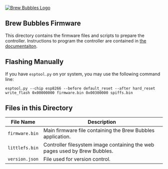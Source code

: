 [![Brew Bubbles Logo](https://www.brewbubbles.com/wp-content/uploads/2019/08/BB-full-logo.png "Brew Bubbles")](http://www.brewbubbles.com/)

## Brew Bubbles Firmware

This directory contains the firmware files and scripts to prepare the controller. Instructions to program the controller are contained in [the documentaiton](https://docs.brewbubbles.com).

## Flashing Manually

If you have ``esptool.py`` on yor system, you may use the following command line:

```
esptool.py --chip esp8266 --before default_reset --after hard_reset write_flash 0x00000000 firmware.bin 0x00300000 spiffs.bin
```

## Files in this Directory

**File Name**|**Description**
-----|-----
`firmware.bin`| Main firmware file containing the Brew Bubbles application.
`littlefs.bin`| Controller filesystem image containing the web pages used by Brew Bubbles.
`version.json` | File used for version control.
